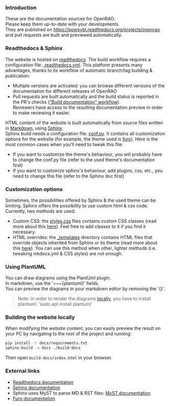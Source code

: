 ### Introduction

These are the documentation sources for OpenRAO.  
Please keep them up-to-date with your developments.  
They are published on https://powsybl.readthedocs.org/projects/openrao and pull requests are built and previewed automatically.

### Readthedocs & Sphinx
The website is hosted on [readthedocs](https://readthedocs.org/). The build workflow requires a configuration file: 
[.readthedocs.yml](./.readthedocs.yml). This platform presents many advantages,
thanks to its workflow of automatic branch/tag building & publication:
- Multiple versions are activated: you can browse different versions of the documentation for different releases of OpenRAO
- Pull requests are built automatically and the build status is reported in the PR's checks (["Build documentation" workflow](../.github/workflows/build_doc.yml)).  
  Reviewers have access to the resulting documentation preview in order to make reviewing it easier.

HTML content of the website is built automatically from source files written in [Markdown](https://fr.wikipedia.org/wiki/Markdown),
using [Sphinx](https://www.sphinx-doc.org/).  
Sphinx build needs a configuration file: [conf.py](./conf.py). 
It contains all customization options for the website (for example, the theme used is [furo](https://pradyunsg.me/furo/)).
Here is the most common cases when you'll need to tweak this file:
- If you want to customize the theme's behaviour, you will probably have to change the conf.py file (refer to the
  used theme's documentation first)
- If you want to customize sphinx's behaviour, add plugins, css, etc., you need to change this file (refer to the
  Sphinx doc first)

### Customization options

Sometimes, the possibilities offered by Sphinx & the used theme can be limiting. Sphinx offers the possibility to use
custom html & css code. Currently, two methods are used:
- Custom CSS: the [styles.css](_static/styles/styles.css) files contains custom CSS classes (read more about this [here](https://docs.readthedocs.io/en/stable/guides/adding-custom-css.html)).
  Feel free to add classes to it if you find it necessary.
- HTML overrides: the [_templates](_templates) directory contains HTML files that override objects inherited from Sphinx
  or its theme (read more about this [here](https://www.sphinx-doc.org/en/master/development/theming.html#templating)).
  You can use this method when other, lighter methods (i.e. tweaking mkdocs.yml & CSS styles) are not enough.

### Using PlantUML
You can draw diagrams using the PlantUml plugin.  
In markdown, use the '~~~{plantuml}' fields.  
You can preview the diagrams in your markdown editor by removing the '{}'.
> Note: in order to render the diagrams [locally](#building-the-website-locally), you have to install plantuml:
> 'sudo apt install plantuml'

### Building the website locally

When modifying the website content, you can easily preview the result on your PC by navigating to the root of the
project and running:
~~~bash
pip install -r docs/requirements.txt
sphinx-build -a docs ./build-docs
~~~
Then open `build-docs/index.html` in your browser.
  
### External links
- [Readthedocs documentation](https://docs.readthedocs.io/en/stable/index.html)
- [Sphinx documentation](https://www.sphinx-doc.org/en/master/)
- Sphinx uses MyST to parse MD & RST files: [MyST documentation](https://mystmd.org/guide)
- [Furo documentation](https://pradyunsg.me/furo/)
